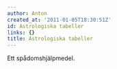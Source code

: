 ```yaml
---
author: Anton
created_at: '2011-01-05T18:30:51Z'
id: Astrologiska tabeller
links: {}
title: Astrologiska tabeller
---
```


Ett spådomshjälpmedel.
